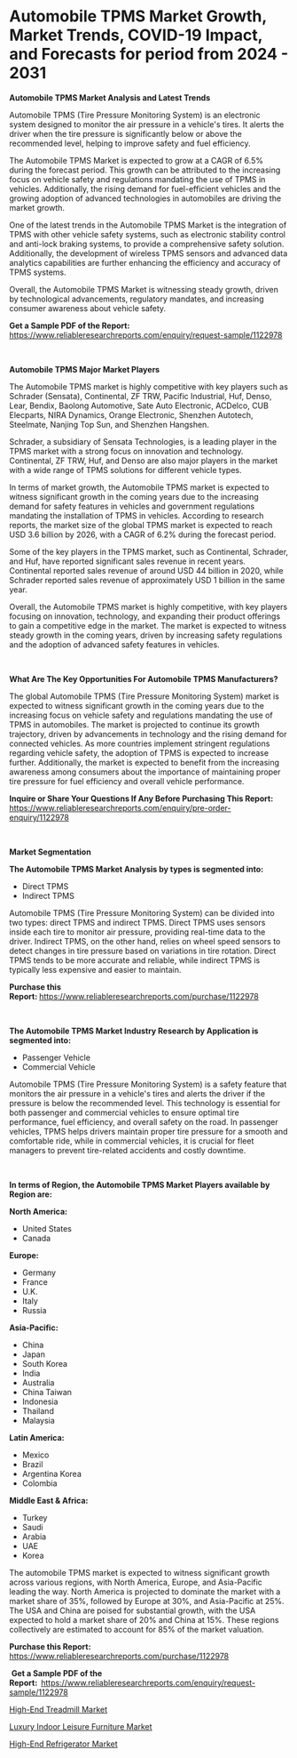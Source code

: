 <p><h1>Automobile TPMS Market Growth, Market Trends, COVID-19 Impact, and Forecasts for period from 2024 - 2031</h1></p><p><strong>Automobile TPMS Market Analysis and Latest Trends</strong></p>
<p><p>Automobile TPMS (Tire Pressure Monitoring System) is an electronic system designed to monitor the air pressure in a vehicle's tires. It alerts the driver when the tire pressure is significantly below or above the recommended level, helping to improve safety and fuel efficiency.</p><p>The Automobile TPMS Market is expected to grow at a CAGR of 6.5% during the forecast period. This growth can be attributed to the increasing focus on vehicle safety and regulations mandating the use of TPMS in vehicles. Additionally, the rising demand for fuel-efficient vehicles and the growing adoption of advanced technologies in automobiles are driving the market growth.</p><p>One of the latest trends in the Automobile TPMS Market is the integration of TPMS with other vehicle safety systems, such as electronic stability control and anti-lock braking systems, to provide a comprehensive safety solution. Additionally, the development of wireless TPMS sensors and advanced data analytics capabilities are further enhancing the efficiency and accuracy of TPMS systems.</p><p>Overall, the Automobile TPMS Market is witnessing steady growth, driven by technological advancements, regulatory mandates, and increasing consumer awareness about vehicle safety.</p></p>
<p><strong>Get a Sample PDF of the Report:&nbsp;</strong> <a href="https://www.reliableresearchreports.com/enquiry/request-sample/1122978">https://www.reliableresearchreports.com/enquiry/request-sample/1122978</a></p>
<p>&nbsp;</p>
<p><strong>Automobile TPMS Major Market Players</strong></p>
<p><p>The Automobile TPMS market is highly competitive with key players such as Schrader (Sensata), Continental, ZF TRW, Pacific Industrial, Huf, Denso, Lear, Bendix, Baolong Automotive, Sate Auto Electronic, ACDelco, CUB Elecparts, NIRA Dynamics, Orange Electronic, Shenzhen Autotech, Steelmate, Nanjing Top Sun, and Shenzhen Hangshen.</p><p>Schrader, a subsidiary of Sensata Technologies, is a leading player in the TPMS market with a strong focus on innovation and technology. Continental, ZF TRW, Huf, and Denso are also major players in the market with a wide range of TPMS solutions for different vehicle types.</p><p>In terms of market growth, the Automobile TPMS market is expected to witness significant growth in the coming years due to the increasing demand for safety features in vehicles and government regulations mandating the installation of TPMS in vehicles. According to research reports, the market size of the global TPMS market is expected to reach USD 3.6 billion by 2026, with a CAGR of 6.2% during the forecast period.</p><p>Some of the key players in the TPMS market, such as Continental, Schrader, and Huf, have reported significant sales revenue in recent years. Continental reported sales revenue of around USD 44 billion in 2020, while Schrader reported sales revenue of approximately USD 1 billion in the same year.</p><p>Overall, the Automobile TPMS market is highly competitive, with key players focusing on innovation, technology, and expanding their product offerings to gain a competitive edge in the market. The market is expected to witness steady growth in the coming years, driven by increasing safety regulations and the adoption of advanced safety features in vehicles.</p></p>
<p>&nbsp;</p>
<p><strong>What Are The Key Opportunities For Automobile TPMS Manufacturers?</strong></p>
<p><p>The global Automobile TPMS (Tire Pressure Monitoring System) market is expected to witness significant growth in the coming years due to the increasing focus on vehicle safety and regulations mandating the use of TPMS in automobiles. The market is projected to continue its growth trajectory, driven by advancements in technology and the rising demand for connected vehicles. As more countries implement stringent regulations regarding vehicle safety, the adoption of TPMS is expected to increase further. Additionally, the market is expected to benefit from the increasing awareness among consumers about the importance of maintaining proper tire pressure for fuel efficiency and overall vehicle performance.</p></p>
<p><strong>Inquire or Share Your Questions If Any Before Purchasing This Report:</strong> <a href="https://www.reliableresearchreports.com/enquiry/pre-order-enquiry/1122978">https://www.reliableresearchreports.com/enquiry/pre-order-enquiry/1122978</a></p>
<p>&nbsp;</p>
<p><strong>Market Segmentation</strong></p>
<p><strong>The Automobile TPMS Market Analysis by types is segmented into:</strong></p>
<p><ul><li>Direct TPMS</li><li>Indirect TPMS</li></ul></p>
<p><p>Automobile TPMS (Tire Pressure Monitoring System) can be divided into two types: direct TPMS and indirect TPMS. Direct TPMS uses sensors inside each tire to monitor air pressure, providing real-time data to the driver. Indirect TPMS, on the other hand, relies on wheel speed sensors to detect changes in tire pressure based on variations in tire rotation. Direct TPMS tends to be more accurate and reliable, while indirect TPMS is typically less expensive and easier to maintain.</p></p>
<p><strong>Purchase this Report:&nbsp;</strong><a href="https://www.reliableresearchreports.com/purchase/1122978">https://www.reliableresearchreports.com/purchase/1122978</a></p>
<p>&nbsp;</p>
<p><strong>The Automobile TPMS Market Industry Research by Application is segmented into:</strong></p>
<p><ul><li>Passenger Vehicle</li><li>Commercial Vehicle</li></ul></p>
<p><p>Automobile TPMS (Tire Pressure Monitoring System) is a safety feature that monitors the air pressure in a vehicle's tires and alerts the driver if the pressure is below the recommended level. This technology is essential for both passenger and commercial vehicles to ensure optimal tire performance, fuel efficiency, and overall safety on the road. In passenger vehicles, TPMS helps drivers maintain proper tire pressure for a smooth and comfortable ride, while in commercial vehicles, it is crucial for fleet managers to prevent tire-related accidents and costly downtime.</p></p>
<p>&nbsp;</p>
<p><strong>In terms of Region, the Automobile TPMS Market Players available by Region are:</strong></p>
<p>
    <p> <strong> North America: </strong>
        <ul>
            <li>United States</li>
            <li>Canada</li>
        </ul>
        </p> 
    <p> <strong> Europe: </strong>
        <ul>
            <li>Germany</li>
            <li>France</li>
            <li>U.K.</li>
            <li>Italy</li>
            <li>Russia</li>
        </ul>
        </p> 
    <p> <strong> Asia-Pacific: </strong>
        <ul>
            <li>China</li>
            <li>Japan</li>
            <li>South Korea</li>
            <li>India</li>
            <li>Australia</li>
            <li>China Taiwan</li>
            <li>Indonesia</li>
            <li>Thailand</li>
            <li>Malaysia</li>
        </ul>
        </p> 
    <p> <strong> Latin America: </strong>
        <ul>
            <li>Mexico</li>
            <li>Brazil</li>
            <li>Argentina Korea</li>
            <li>Colombia</li>
        </ul>
        </p> 
    <p> <strong> Middle East & Africa: </strong>
        <ul>
            <li>Turkey</li>
            <li>Saudi</li>
            <li>Arabia</li>
            <li>UAE</li>
            <li>Korea</li>
        </ul>
    </p>
    </p>
<p><p>The automobile TPMS market is expected to witness significant growth across various regions, with North America, Europe, and Asia-Pacific leading the way. North America is projected to dominate the market with a market share of 35%, followed by Europe at 30%, and Asia-Pacific at 25%. The USA and China are poised for substantial growth, with the USA expected to hold a market share of 20% and China at 15%. These regions collectively are estimated to account for 85% of the market valuation.</p></p>
<p><strong>Purchase this Report: </strong><a href="https://www.reliableresearchreports.com/purchase/1122978">https://www.reliableresearchreports.com/purchase/1122978</a></p>
<p>&nbsp;<strong>Get a Sample PDF of the Report:&nbsp;&nbsp;</strong><a href="https://www.reliableresearchreports.com/enquiry/request-sample/1122978">https://www.reliableresearchreports.com/enquiry/request-sample/1122978</a></p>
<p><strong></strong></p>
<p><p><a href="https://view.publitas.com/reportprime-1/high-end-treadmill-market-share-market-new-trends-analysis-report-by-type-by-application-by-end-use-by-region-and-segment-forecasts-2023-2030/">High-End Treadmill Market</a></p><p><a href="https://view.publitas.com/reportprime-1/luxury-indoor-leisure-furniture-market-research-report-unlocks-analysis-on-the-market-financial-status-market-size-and-market-revenue-upto-2030/">Luxury Indoor Leisure Furniture Market</a></p><p><a href="https://view.publitas.com/reportprime-1/high-end-refrigerator-market-research-report-forecasted-for-period-from-2023-2030-by-market-type-market-application-and-region/">High-End Refrigerator Market</a></p></p>